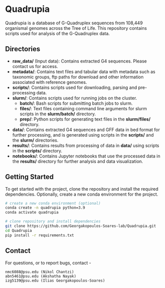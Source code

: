 # Quadrupia
Quadrupia is a database of G-Quadruplex sequences from 108,449 organismal genomes across the Tree of Life. This repository contains scripts used for analysis of the G-Quadruplex data.

## Directories

- **raw_data/** (Input data): Contains extracted G4 sequences. Please contact us for access.
- **metadata/**: Contains text files and tabular data with metadata such as taxonomic groups, ftp paths for download and other information associated with reference genomes.
- **scripts/**: Contains scripts used for downloading, parsing and pre-processing data.
- **slurm/**: Contains scripts used for running jobs on the cluster.
    - **batch/**: Bash scripts for submitting batch jobs to slurm.
    - **files/**: Text files containing command line arguments for slurm scripts in the **slurm/batch/** directory.
    - **prep/**: Python scripts for generating text files in the **slurm/files/** directory.
- **data/**: Contains extracted G4 sequences and GFF data in bed format for further processing, and is generated using scripts in the **scripts/** and the **slurm/** directories.
- **results/**: Contains results from processing of data in **data/** using scripts in the **scripts/** directory.
- **notebooks/**: Contains Jupyter notebooks that use the processed data in the **results/** directory for further analysis and data visualization.

## Getting Started

To get started with the project, clone the repository and install the required dependencies. Optionally, create a new conda environment for the project.

```bash
# create a new conda environment (optional)
conda create -n quadrupia python=3.9
conda activate quadrupia

# clone repository and install dependencies
git clone https://github.com/Georgakopoulos-Soares-lab/Quadrupia.git
cd Quadrupia
pip install -r requirements.txt
```

## Contact
For questions, or to report bugs, contact -
```
nmc6088@psu.edu (Nikol Chantzi)
abn5461@psu.edu (Akshatha Nayak)
izg5139@psu.edu (Ilias Georgakopoulos-Soares)
```
